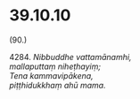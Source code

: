 

# 39.10.10



(90.)

4284\. _Nibbuddhe vattamānamhi,_  
_mallaputtaṃ niheṭhayiṃ;_  
_Tena kammavipākena,_  
_piṭṭhidukkhaṃ ahū mama._  




